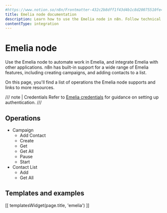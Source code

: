 ```yaml
---
#https://www.notion.so/n8n/Frontmatter-432c2b8dff1f43d4b1c8d20075510fe4
title: Emelia node documentation
description: Learn how to use the Emelia node in n8n. Follow technical documentation to integrate Emelia node into your workflows.
contentType: integration
---
```


# Emelia node

Use the Emelia node to automate work in Emelia, and integrate Emelia with other applications. n8n has built-in support for a wide range of Emelia features, including creating campaigns, and adding contacts to a list. 

On this page, you'll find a list of operations the Emelia node supports and links to more resources.

/// note | Credentials
Refer to [Emelia credentials](/integrations/builtin/credentials/emelia/) for guidance on setting up authentication. 
///

## Operations

* Campaign
    * Add Contact
    * Create
    * Get
    * Get All
    * Pause
    * Start
* Contact List
    * Add
    * Get All

## Templates and examples

<!-- see https://www.notion.so/n8n/Pull-in-templates-for-the-integrations-pages-37c716837b804d30a33b47475f6e3780 -->
[[ templatesWidget(page.title, 'emelia') ]]

